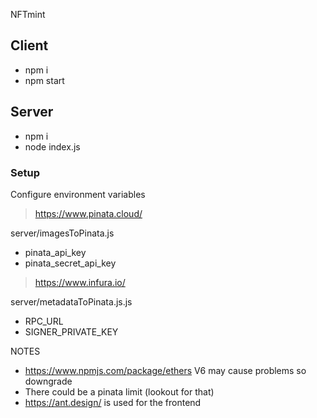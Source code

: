 NFTmint

## Client

* npm i
* npm start


## Server

* npm i
* node index.js

### Setup

Configure environment variables

> https://www.pinata.cloud/

server/imagesToPinata.js

* pinata_api_key
* pinata_secret_api_key

> https://www.infura.io/

server/metadataToPinata.js.js

* RPC_URL
* SIGNER_PRIVATE_KEY

NOTES
* https://www.npmjs.com/package/ethers V6 may cause problems so downgrade
* There could be a pinata limit (lookout for that)
* https://ant.design/ is used for the frontend
